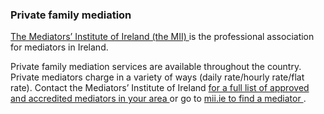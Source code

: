 ###  Private family mediation

[ The Mediators’ Institute of Ireland (the MII) ](https://www.themii.ie/) is
the professional association for mediators in Ireland.

Private family mediation services are available throughout the country.
Private mediators charge in a variety of ways (daily rate/hourly rate/flat
rate). Contact the Mediators’ Institute of Ireland [ for a full list of
approved and accredited mediators in your area ](https://www.themii.ie/) or go
to [ mii.ie to find a mediator ](https://www.themii.ie/) .
